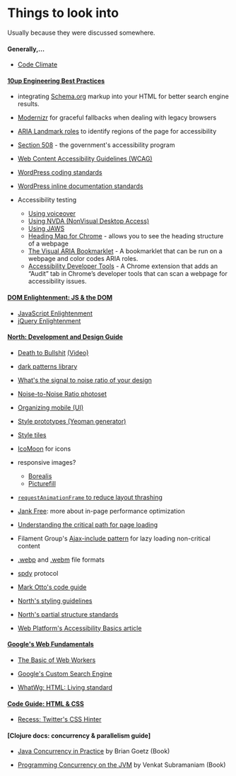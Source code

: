 # Things to look into

Usually because they were discussed somewhere.

#### Generally,...

* [Code Climate](https://codeclimate.com/)


#### [10up Engineering Best Practices](https://github.com/10up/Engineering-Best-Practices)

* integrating [Schema.org](https://schema.org/docs/schemas.html) markup into your HTML for better search engine results.

* [Modernizr](https://modernizr.com/docs) for graceful fallbacks when dealing with legacy browsers

* [ARIA Landmark roles](https://www.w3.org/WAI/GL/wiki/Using_ARIA_landmarks_to_identify_regions_of_a_page) to identify regions of the page for accessibility

* [Section 508](https://www.section508.gov/) - the government's accessibility program

* [Web Content Accessibility Guidelines (WCAG)](https://www.w3.org/WAI/intro/wcag)

* [WordPress coding standards](https://make.wordpress.org/core/handbook/best-practices/coding-standards/)

* [WordPress inline documentation standards](https://make.wordpress.org/core/handbook/best-practices/inline-documentation-standards/)

* Accessibility testing
  - [Using voiceover](http://webaim.org/articles/voiceover/)
  - [Using NVDA (NonVisual Desktop Access)](http://webaim.org/articles/nvda/)
  - [Using JAWS](http://webaim.org/articles/jaws/)
  - [Heading Map for Chrome](https://chrome.google.com/webstore/detail/headingsmap/flbjommegcjonpdmenkdiocclhjacmbi?hl=en) - allows you to see the heading structure of a webpage
  - [The Visual ARIA Bookmarklet](http://whatsock.com/training/matrices/visual-aria.htm) - A bookmarklet that can be run on a webpage and color codes ARIA roles.
  - [Accessibility Developer Tools](https://chrome.google.com/webstore/detail/accessibility-developer-t/fpkknkljclfencbdbgkenhalefipecmb) - A Chrome extension that adds an “Audit” tab in Chrome’s developer tools that can scan a webpage for accessibility issues.


#### [DOM Enlightenment: JS & the DOM](http://domenlightenment.com/)

* [JavaScript Enlightenment](http://javascriptenlightenment.com/)
* [jQuery Enlightenment](http://jqueryenlightenment.com/)


#### [North: Development and Design Guide](https://github.com/north/north)

* [Death to Bullshit](http://www.slideshare.net/bradfrostweb/death-to-bullshit) [(Video)](https://www.youtube.com/watch?v=nE0CRMm59BY)

* [dark patterns library](http://darkpatterns.org/)

* [What's the signal to noise ratio of your design](http://www.vanseodesign.com/web-design/signal-to-noise-ratio/)

* [Noise-to-Noise Ratio photoset](http://www.flickr.com/photos/merlin/sets/72157622077100537/)

* [Organizing mobile (UI)](http://alistapart.com/article/organizing-mobile)

* [Style prototypes (Yeoman generator)](https://github.com/team-sass/generator-style-prototype)

* [Style tiles](http://styletil.es/)

* [IcoMoon](http://icomoon.io/app/) for icons

* responsive images?
  - [Borealis](https://github.com/Snugug/borealis)
  - [Picturefill](https://github.com/scottjehl/picturefill)

* [`requestAnimationFrame` to reduce layout thrashing](http://www.paulirish.com/2011/requestanimationframe-for-smart-animating/)

* [Jank Free](http://jankfree.org/): more about in-page performance optimization

* [Understanding the critical path for page loading](http://sethgodin.typepad.com/seths_blog/2013/11/understanding-critical-path.html)

* Filament Group's [Ajax-include pattern](https://github.com/filamentgroup/Ajax-Include-Pattern/) for lazy loading non-critical content

* [.webp](https://developers.google.com/speed/webp/) and [.webm](http://www.webmproject.org/) file formats

* [spdy](http://www.chromium.org/spdy/spdy-whitepaper) protocol

* [Mark Otto's code guide](http://mdo.github.io/code-guide/)

* [North's styling guidelines](http://pointnorth.io/#styling)

* [North's partial structure standards](http://pointnorth.io/#partial-structure)

* [Web Platform's Accessibility Basics article](http://docs.webplatform.org/wiki/concepts/accessibility)


#### [Google's Web Fundamentals]()

* [The Basic of Web Workers](https://www.html5rocks.com/en/tutorials/workers/basics/)
* [Google's Custom Search Engine](https://cse.google.com/cse/)

* [WhatWg: HTML: Living standard](https://html.spec.whatwg.org/)


#### [Code Guide: HTML & CSS](https://github.com/mdo/code-guide)

* [Recess: Twitter's CSS Hinter](https://twitter.github.io/recess/)


#### [Clojure docs: concurrency & parallelism guide]

* [Java Concurrency in Practice](https://www.amazon.com/Java-Concurrency-Practice-Brian-Goetz/dp/0321349601) by Brian Goetz (Book)

* [Programming Concurrency on the JVM](https://pragprog.com/book/vspcon/programming-concurrency-on-the-jvm) by Venkat Subramaniam (Book)
